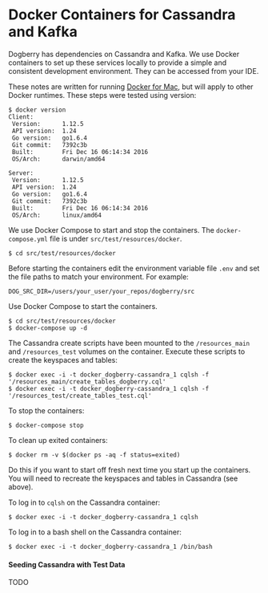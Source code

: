 # Docker Containers for Cassandra and Kafka

Dogberry has dependencies on Cassandra and Kafka. We use Docker containers to set up these services locally to provide a simple and consistent development environment. They can be accessed from your IDE.

These notes are written for running [Docker for Mac](https://www.docker.com/products/docker#/mac), but will apply to other Docker runtimes. These steps were tested using version:

```
$ docker version
Client:
 Version:      1.12.5
 API version:  1.24
 Go version:   go1.6.4
 Git commit:   7392c3b
 Built:        Fri Dec 16 06:14:34 2016
 OS/Arch:      darwin/amd64

Server:
 Version:      1.12.5
 API version:  1.24
 Go version:   go1.6.4
 Git commit:   7392c3b
 Built:        Fri Dec 16 06:14:34 2016
 OS/Arch:      linux/amd64
 ```

We use Docker Compose to start and stop the containers. The `docker-compose.yml` file is under `src/test/resources/docker`.

```
$ cd src/test/resources/docker
```

Before starting the containers edit the environment variable file `.env` and set the file paths to match your environment. For example:

```
DOG_SRC_DIR=/users/your_user/your_repos/dogberry/src
```

Use Docker Compose to start the containers.

```
$ cd src/test/resources/docker
$ docker-compose up -d
```

 The Cassandra create scripts have been mounted to the `/resources_main` and `/resources_test` volumes on the container. Execute these scripts to create the keyspaces and tables:

```
$ docker exec -i -t docker_dogberry-cassandra_1 cqlsh -f '/resources_main/create_tables_dogberry.cql'
$ docker exec -i -t docker_dogberry-cassandra_1 cqlsh -f '/resources_test/create_tables_test.cql'
```

To stop the containers:

```
$ docker-compose stop
```

To clean up exited containers:

```
$ docker rm -v $(docker ps -aq -f status=exited)
```

Do this if you want to start off fresh next time you start up the containers. You will need to recreate the keyspaces and tables in Cassandra (see above).

To log in to `cqlsh` on the Cassandra container:

```
$ docker exec -i -t docker_dogberry-cassandra_1 cqlsh
```

To log in to a bash shell on the Cassandra container:

```
$ docker exec -i -t docker_dogberry-cassandra_1 /bin/bash
```

#### Seeding Cassandra with Test Data

TODO
